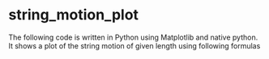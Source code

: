 # string_motion_plot
The following code is written in Python using Matplotlib and native python. It shows a plot of the string motion of given length using following formulas
